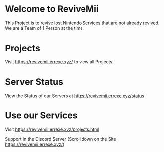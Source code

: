 # Welcome to ReviveMii
This Project is to revive lost Nintendo Services that are not already revived.
We are a Team of 1 Person at the time.
# Projects
Visit https://revivemii.errexe.xyz/ to view all Projects.
# Server Status
View the Status of our Servers at https://revivemii.errexe.xyz/status
# Use our Services
Visit https://revivemii.errexe.xyz/projects.html

Support in the Discord Server (Scroll down on the Site https://revivemii.errexe.xyz/)
